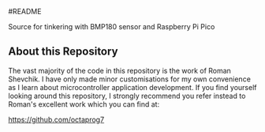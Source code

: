 #README

Source for tinkering with BMP180 sensor and Raspberry Pi Pico 

## About this Repository

The vast majority of the code in this repository is the work of Roman Shevchik. I have only made minor customisations for
my own convenience as I learn about microcontroller application development. If you find yourself looking around this 
repository, I strongly recommend you refer instead to Roman's excellent work which you can find at:

https://github.com/octaprog7

